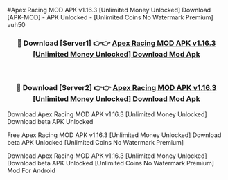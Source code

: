 #Apex Racing MOD APK v1.16.3 [Unlimited Money Unlocked] Download [APK-MOD] - APK Unlocked - [Unlimited Coins No Watermark Premium] vuh50



<div align="center">

<h3>🔴 Download [Server1] 👉👉 <a href="https://momento.my/?title=Apex_Racing_MOD_APK_v1.16.3_[Unlimited_Money_Unlocked]_Download">Apex Racing MOD APK v1.16.3 [Unlimited Money Unlocked] Download Mod Apk</a></h3><br>

<h3>🔴 Download [Server2] 👉👉 <a href="https://momento.my/?title=Apex_Racing_MOD_APK_v1.16.3_[Unlimited_Money_Unlocked]_Download">Apex Racing MOD APK v1.16.3 [Unlimited Money Unlocked] Download Mod Apk</a></h3>
</div>



Download Apex Racing MOD APK v1.16.3 [Unlimited Money Unlocked] Download beta APK Unlocked

Free Apex Racing MOD APK v1.16.3 [Unlimited Money Unlocked] Download beta APK Unlocked [Unlimited Coins No Watermark Premium]

Download Apex Racing MOD APK v1.16.3 [Unlimited Money Unlocked] Download beta APK Unlocked [Unlimited Coins No Watermark Premium] Mod For Android
